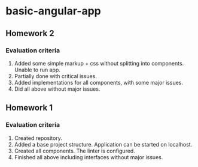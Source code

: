 # basic-angular-app

## Homework 2

### Evaluation criteria

1. Added some simple markup + css without splitting into components. Unable to run app.
2. Partially done with critical issues.
3. Added implementations for all components, with some major issues.
4. Did all above without major issues.


## Homework 1

### Evaluation criteria

1. Created repository.
2. Added a base project structure. Application can be started on localhost.
3. Created all components. The linter is configured.
4. Finished all above including interfaces without major issues.
